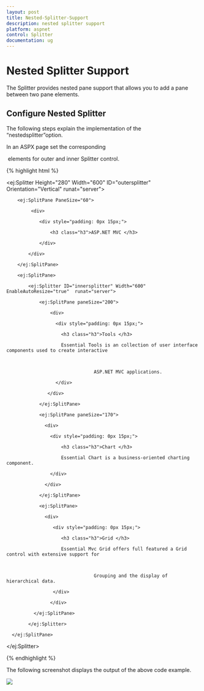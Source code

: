 ```yaml
---
layout: post
title: Nested-Splitter-Support
description: nested splitter support
platform: aspnet
control: Splitter
documentation: ug
---
```


# Nested Splitter Support

The Splitter provides nested pane support that allows you to add a pane between two pane elements.

## Configure Nested Splitter

The following steps explain the implementation of the “nestedsplitter”option.

In an ASPX page set the corresponding <div> elements for outer and inner Splitter control.

{% highlight html %}



<ej:Splitter Height="280" Width="600" ID="outersplitter"  Orientation="Vertical" runat="server">

        <ej:SplitPane PaneSize="60">

             <div>

                <div style="padding: 0px 15px;">

                    <h3 class="h3">ASP.NET MVC </h3>

                </div>

            </div>

        </ej:SplitPane>

        <ej:SplitPane>

            <ej:Splitter ID="innersplitter" Width="600" EnableAutoResize="true"  runat="server">

                <ej:SplitPane paneSize="200">

                    <div>

                      <div style="padding: 0px 15px;">

                        <h3 class="h3">Tools </h3>

                        Essential Tools is an collection of user interface components used to create interactive



                                    ASP.NET MVC applications.

                      </div>

                   </div>

                </ej:SplitPane>

                <ej:SplitPane paneSize="170">

                  <div>

                    <div style="padding: 0px 15px;">

                        <h3 class="h3">Chart </h3>

                        Essential Chart is a business-oriented charting component.

                    </div>

                  </div>

                </ej:SplitPane>

                <ej:SplitPane>

                  <div>

                     <div style="padding: 0px 15px;">

                        <h3 class="h3">Grid </h3>

                        Essential Mvc Grid offers full featured a Grid control with extensive support for



                                    Grouping and the display of hierarchical data.

                     </div>

                    </div>

              </ej:SplitPane>

            </ej:Splitter>

      </ej:SplitPane>

</ej:Splitter>



{% endhighlight %}



The following screenshot displays the output of the above code example.





 ![](Nested-Splitter-Support_images/Nested-Splitter-Support_img1.png)



